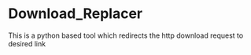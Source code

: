 # Download_Replacer
This is a python based tool which redirects the http download request to desired link
